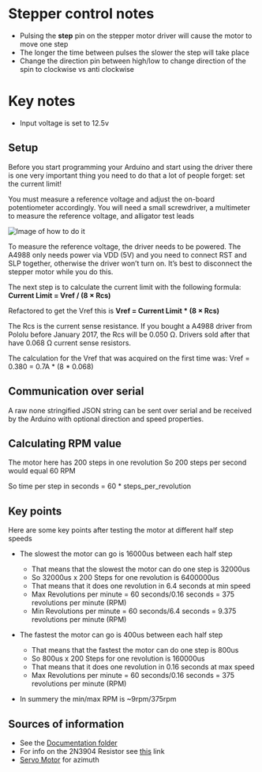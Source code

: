 # Stepper control notes

- Pulsing the **step** pin on the stepper motor driver will cause the motor to move one step
- The longer the time between pulses the slower the step will take place
- Change the direction pin between high/low to change direction of the spin to clockwise vs anti clockwise

# Key notes
- Input voltage is set to 12.5v

## Setup 

Before you start programming your Arduino and start using the driver there is one very important thing you need to do that a lot of people forget: set the current limit!

You must measure a reference voltage and adjust the on-board potentiometer accordingly. You will need a small screwdriver, a multimeter to measure the reference voltage, and alligator test leads

![Image of how to do it](https://www.makerguides.com/wp-content/uploads/2019/02/A4988-current-limit-wiring-diagram-schematic-e1560009202882.png)

To measure the reference voltage, the driver needs to be powered. The A4988 only needs power via VDD (5V) and you need to connect RST and SLP together, otherwise the driver won’t turn on. It’s best to disconnect the stepper motor while you do this.

The next step is to calculate the current limit with the following formula: **Current Limit = Vref / (8 × Rcs)**

Refactored to get the Vref this is **Vref = Current Limit * (8 × Rcs)**

The Rcs is the current sense resistance. If you bought a A4988 driver from Pololu before January 2017, the Rcs will be 0.050 Ω. Drivers sold after that have 0.068 Ω current sense resistors.

The calculation for the Vref that was acquired on the first time was:
Vref = 0.380 = 0.7A * (8 * 0.068)


## Communication over serial

A raw none stringified JSON string can be sent over serial and be received by the Arduino with optional direction and speed properties.


## Calculating RPM value

The motor here has 200 steps in one revolution
So 200 steps per second would equal 60 RPM

So time per step in seconds = 60 * steps_per_revolution



## Key points

Here are some key points after testing the motor at different half step speeds

- The slowest the motor can go is 16000us between each half step
  - That means that the slowest the motor can do one step is 32000us
  - So 32000us x 200 Steps for one revolution is 6400000us
  - That means that it does one revolution in 6.4 seconds at min speed
  - Max Revolutions per minute = 60 seconds/0.16 seconds = 375 revolutions per minute (RPM)
  - Min Revolutions per minute = 60 seconds/6.4 seconds = 9.375 revolutions per minute (RPM)

- The fastest the motor can go is 400us between each half step
  - That means that the fastest the motor can do one step is 800us
  - So 800us x 200 Steps for one revolution is 160000us
  - That means that it does one revolution in 0.16 seconds at max speed
  - Max Revolutions per minute = 60 seconds/0.16 seconds = 375 revolutions per minute (RPM)

- In summery the min/max RPM is ~9rpm/375rpm 

## Sources of information
 - See the [Documentation folder](./documentation/)
 - For info on the 2N3904 Resistor see [this](https://www.homemade-circuits.com/understanding-transistor-2n3904/) link
 - [Servo Motor](https://www.amazon.de/dp/B09WRBHSVD?ref=ppx_yo2ov_dt_b_product_details&th=1) for azimuth 
